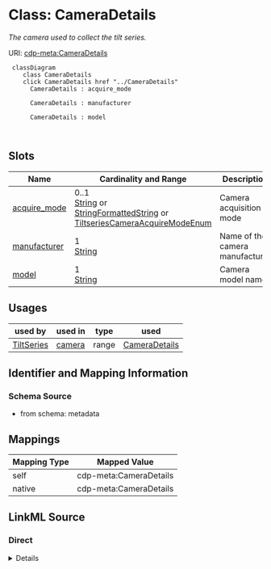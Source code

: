 

# Class: CameraDetails


_The camera used to collect the tilt series._





URI: [cdp-meta:CameraDetails](metadataCameraDetails)






```mermaid
 classDiagram
    class CameraDetails
    click CameraDetails href "../CameraDetails"
      CameraDetails : acquire_mode
        
      CameraDetails : manufacturer
        
      CameraDetails : model
        
      
```




<!-- no inheritance hierarchy -->


## Slots

| Name | Cardinality and Range | Description | Inheritance |
| ---  | --- | --- | --- |
| [acquire_mode](acquire_mode.md) | 0..1 <br/> [String](String.md)&nbsp;or&nbsp;<br />[StringFormattedString](StringFormattedString.md)&nbsp;or&nbsp;<br />[TiltseriesCameraAcquireModeEnum](TiltseriesCameraAcquireModeEnum.md) | Camera acquisition mode | direct |
| [manufacturer](manufacturer.md) | 1 <br/> [String](String.md) | Name of the camera manufacturer | direct |
| [model](model.md) | 1 <br/> [String](String.md) | Camera model name | direct |





## Usages

| used by | used in | type | used |
| ---  | --- | --- | --- |
| [TiltSeries](TiltSeries.md) | [camera](camera.md) | range | [CameraDetails](CameraDetails.md) |






## Identifier and Mapping Information







### Schema Source


* from schema: metadata




## Mappings

| Mapping Type | Mapped Value |
| ---  | ---  |
| self | cdp-meta:CameraDetails |
| native | cdp-meta:CameraDetails |







## LinkML Source

<!-- TODO: investigate https://stackoverflow.com/questions/37606292/how-to-create-tabbed-code-blocks-in-mkdocs-or-sphinx -->

### Direct

<details>
```yaml
name: CameraDetails
description: The camera used to collect the tilt series.
from_schema: metadata
attributes:
  acquire_mode:
    name: acquire_mode
    description: Camera acquisition mode
    from_schema: metadata
    exact_mappings:
    - cdp-common:tiltseries_camera_acquire_mode
    rank: 1000
    alias: acquire_mode
    owner: CameraDetails
    domain_of:
    - CameraDetails
    inlined: true
    inlined_as_list: true
    pattern: (^[ ]*\{[a-zA-Z0-9_-]+\}[ ]*$)|(^counting$)|(^superresolution$)|(^linear$)|(^cds$)
    any_of:
    - range: StringFormattedString
    - range: tiltseries_camera_acquire_mode_enum
  manufacturer:
    name: manufacturer
    description: Name of the camera manufacturer
    from_schema: metadata
    exact_mappings:
    - cdp-common:tiltseries_camera_manufacturer
    rank: 1000
    alias: manufacturer
    owner: CameraDetails
    domain_of:
    - CameraDetails
    - MicroscopeDetails
    range: string
    required: true
    inlined: true
    inlined_as_list: true
  model:
    name: model
    description: Camera model name
    from_schema: metadata
    exact_mappings:
    - cdp-common:tiltseries_camera_model
    rank: 1000
    alias: model
    owner: CameraDetails
    domain_of:
    - CameraDetails
    - MicroscopeDetails
    range: string
    required: true
    inlined: true
    inlined_as_list: true

```
</details>

### Induced

<details>
```yaml
name: CameraDetails
description: The camera used to collect the tilt series.
from_schema: metadata
attributes:
  acquire_mode:
    name: acquire_mode
    description: Camera acquisition mode
    from_schema: metadata
    exact_mappings:
    - cdp-common:tiltseries_camera_acquire_mode
    rank: 1000
    alias: acquire_mode
    owner: CameraDetails
    domain_of:
    - CameraDetails
    range: string
    inlined: true
    inlined_as_list: true
    pattern: (^[ ]*\{[a-zA-Z0-9_-]+\}[ ]*$)|(^counting$)|(^superresolution$)|(^linear$)|(^cds$)
    any_of:
    - range: StringFormattedString
    - range: tiltseries_camera_acquire_mode_enum
  manufacturer:
    name: manufacturer
    description: Name of the camera manufacturer
    from_schema: metadata
    exact_mappings:
    - cdp-common:tiltseries_camera_manufacturer
    rank: 1000
    alias: manufacturer
    owner: CameraDetails
    domain_of:
    - CameraDetails
    - MicroscopeDetails
    range: string
    required: true
    inlined: true
    inlined_as_list: true
  model:
    name: model
    description: Camera model name
    from_schema: metadata
    exact_mappings:
    - cdp-common:tiltseries_camera_model
    rank: 1000
    alias: model
    owner: CameraDetails
    domain_of:
    - CameraDetails
    - MicroscopeDetails
    range: string
    required: true
    inlined: true
    inlined_as_list: true

```
</details>